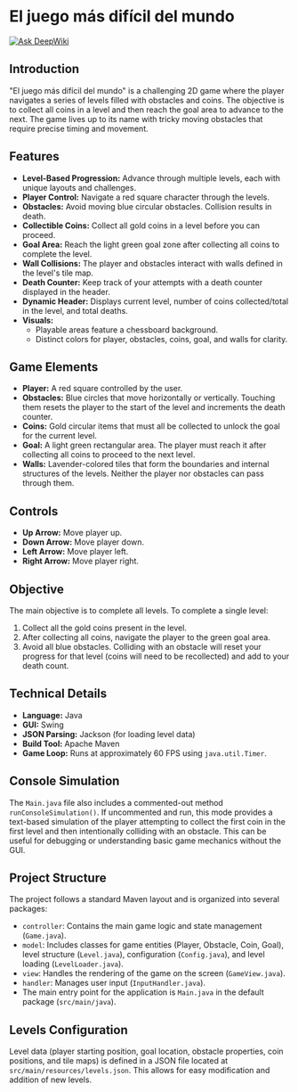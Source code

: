 # El juego más difícil del mundo
[![Ask DeepWiki](https://deepwiki.com/badge.svg)](https://deepwiki.com/brayan083/El-juego-mas-dificil-del-mundo)

## Introduction
"El juego más difícil del mundo" is a challenging 2D game where the player navigates a series of levels filled with obstacles and coins. The objective is to collect all coins in a level and then reach the goal area to advance to the next. The game lives up to its name with tricky moving obstacles that require precise timing and movement.

## Features
* **Level-Based Progression:** Advance through multiple levels, each with unique layouts and challenges.
* **Player Control:** Navigate a red square character through the levels.
* **Obstacles:** Avoid moving blue circular obstacles. Collision results in death.
* **Collectible Coins:** Collect all gold coins in a level before you can proceed.
* **Goal Area:** Reach the light green goal zone after collecting all coins to complete the level.
* **Wall Collisions:** The player and obstacles interact with walls defined in the level's tile map.
* **Death Counter:** Keep track of your attempts with a death counter displayed in the header.
* **Dynamic Header:** Displays current level, number of coins collected/total in the level, and total deaths.
* **Visuals:**
    * Playable areas feature a chessboard background.
    * Distinct colors for player, obstacles, coins, goal, and walls for clarity.

## Game Elements
* **Player:** A red square controlled by the user.
* **Obstacles:** Blue circles that move horizontally or vertically. Touching them resets the player to the start of the level and increments the death counter.
* **Coins:** Gold circular items that must all be collected to unlock the goal for the current level.
* **Goal:** A light green rectangular area. The player must reach it after collecting all coins to proceed to the next level.
* **Walls:** Lavender-colored tiles that form the boundaries and internal structures of the levels. Neither the player nor obstacles can pass through them.

## Controls
* **Up Arrow:** Move player up.
* **Down Arrow:** Move player down.
* **Left Arrow:** Move player left.
* **Right Arrow:** Move player right.

## Objective
The main objective is to complete all levels. To complete a single level:
1.  Collect all the gold coins present in the level.
2.  After collecting all coins, navigate the player to the green goal area.
3.  Avoid all blue obstacles. Colliding with an obstacle will reset your progress for that level (coins will need to be recollected) and add to your death count.

## Technical Details
* **Language:** Java
* **GUI:** Swing
* **JSON Parsing:** Jackson (for loading level data)
* **Build Tool:** Apache Maven
* **Game Loop:** Runs at approximately 60 FPS using `java.util.Timer`.

## Console Simulation
The `Main.java` file also includes a commented-out method `runConsoleSimulation()`. If uncommented and run, this mode provides a text-based simulation of the player attempting to collect the first coin in the first level and then intentionally colliding with an obstacle. This can be useful for debugging or understanding basic game mechanics without the GUI.

## Project Structure
The project follows a standard Maven layout and is organized into several packages:
* `controller`: Contains the main game logic and state management (`Game.java`).
* `model`: Includes classes for game entities (Player, Obstacle, Coin, Goal), level structure (`Level.java`), configuration (`Config.java`), and level loading (`LevelLoader.java`).
* `view`: Handles the rendering of the game on the screen (`GameView.java`).
* `handler`: Manages user input (`InputHandler.java`).
* The main entry point for the application is `Main.java` in the default package (`src/main/java`).

## Levels Configuration
Level data (player starting position, goal location, obstacle properties, coin positions, and tile maps) is defined in a JSON file located at `src/main/resources/levels.json`. This allows for easy modification and addition of new levels.